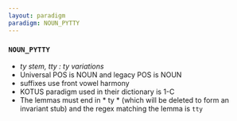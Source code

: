 ```yaml
---
layout: paradigm
paradigm: NOUN_PYTTY
---
```

### ` NOUN_PYTTY `

* _ty stem, tty : ty variations_
* Universal POS is NOUN and legacy POS is NOUN
* suffixes use front vowel harmony
* KOTUS paradigm used in their dictionary is 1-C
* The lemmas must end in * ty * (which will be deleted to form an invariant stub) and the regex matching the lemma is ` tty `
